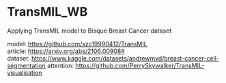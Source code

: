# TransMIL_WB
Applying TransMIL model to Bisque Breast Cancer dataset

model: https://github.com/szc19990412/TransMIL <br>
article: https://arxiv.org/abs/2106.00908# <br>
dataset: https://www.kaggle.com/datasets/andrewmvd/breast-cancer-cell-segmentation
attention: https://github.com/PerrySkywalker/TransMIL-visualisation
